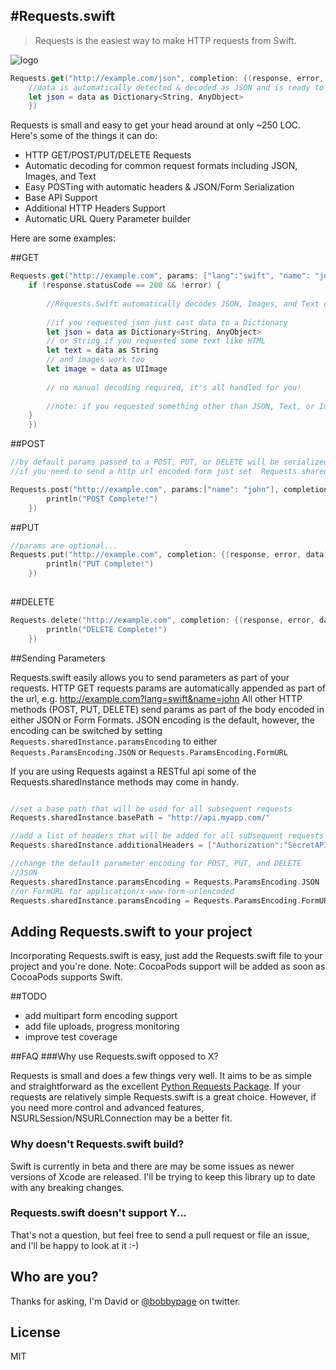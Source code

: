 #Requests.swift
---
> Requests is the easiest way to make HTTP requests from Swift.

![logo](http://i.imgur.com/EL2tktf.png)

```swift
Requests.get("http://example.com/json", completion: {(response, error, data) in
    //data is automatically detected & decoded as JSON and is ready to use
    let json = data as Dictionary<String, AnyObject>
    })
```

Requests is small and easy to get your head around at only ~250 LOC. Here's some of the things it can do:

- HTTP GET/POST/PUT/DELETE Requests
- Automatic decoding for common request formats including JSON, Images, and Text
- Easy POSTing with automatic headers & JSON/Form Serialization
- Base API Support
- Additional HTTP Headers Support
- Automatic URL Query Parameter builder


Here are some examples:

##GET
```swift
Requests.get("http://example.com", params: ["lang":"swift", "name": "john"], completion: {(response, error, data) in
    if (response.statusCode == 200 && !error) {
        
        //Requests.Swift automatically decodes JSON, Images, and Text depending on the Content-Type
    
        //if you requested json just cast data to a Dictionary
        let json = data as Dictionary<String, AnyObject>
        // or String if you requested some text like HTML
        let text = data as String
        // and images work too
        let image = data as UIImage
        
        // no manual decoding required, it's all handled for you!
        
        //note: if you requested something other than JSON, Text, or Images, you will be passed the raw NSData
    }
    })
```
##POST
```swift
//by default params passed to a POST, PUT, or DELETE will be serialized to JSON
//if you need to send a http url encoded form just set  Requests.sharedInstance.paramsEncoding = Requests.ParamsEncoding.FormURL

Requests.post("http://example.com", params:["name": "john"], completion: {(response, error, data) in
        println("POST Complete!")
    })

```
##PUT
```swift
//params are optional...
Requests.put("http://example.com", completion: {(response, error, data) in
        println("PUT Complete!")
    })
    
```

##DELETE
```swift
Requests.delete("http://example.com", completion: {(response, error, data) in
        println("DELETE Complete!")
    })
```

##Sending Parameters

Requests.swift easily allows you to send parameters as part of your requests.
HTTP GET requests params are automatically appended as part of the url, e.g. http://example.com?lang=swift&name=john
All other HTTP methods (POST, PUT, DELETE) send params as part of the body encoded in either JSON or Form Formats. JSON encoding is the default, however, the encoding can be switched by setting `Requests.sharedInstance.paramsEncoding` to either `Requests.ParamsEncoding.JSON` or `Requests.ParamsEncoding.FormURL`

If you are using Requests against a RESTful api some of the Requests.sharedInstance methods may come in handy.
```swift

//set a base path that will be used for all subsequent requests
Requests.sharedInstance.basePath = "http://api.myapp.com/"

//add a list of headers that will be added for all subsequent requests
Requests.sharedInstance.additionalHeaders = ["Authorization":"SecretAPIKey"]

//change the default parameter encoding for POST, PUT, and DELETE
//JSON
Requests.sharedInstance.paramsEncoding = Requests.ParamsEncoding.JSON
//or FormURL for application/x-www-form-urlencoded
Requests.sharedInstance.paramsEncoding = Requests.ParamsEncoding.FormURL
```

## Adding Requests.swift to your project

Incorporating Requests.swift is easy, just add the Requests.swift file to your project and you're done. Note: CocoaPods support will be added as soon as CocoaPods supports Swift.

##TODO
- add multipart form encoding support
- add file uploads, progress monitoring
- improve test coverage

##FAQ
###Why use Requests.swift opposed to X?

Requests is small and does a few things very well. It aims to be as simple and straightforward as the excellent [Python Requests Package]. If your requests are relatively simple Requests.swift is a great choice. However, if you need more control and advanced features, NSURLSession/NSURLConnection may be a better fit.

### Why doesn't Requests.swift build?
Swift is currently in beta and there are may be some issues as newer versions of Xcode are released. I'll be trying to keep this library up to date with any breaking changes.

### Requests.swift doesn't support Y...
That's not a question, but feel free to send a pull request or file an issue, and I'll be happy to look at it :-)

## Who are you?

Thanks for asking, I'm David or [@bobbypage] on twitter.

License
----

MIT

[Python Requests Package]:http://docs.python-requests.org/en/latest/
[@bobbypage]:http://twitter.com/bobbypage